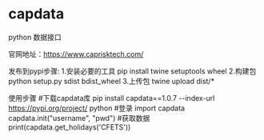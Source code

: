 # capdata

python 数据接口

官网地址：https://www.caprisktech.com/

发布到pypi步骤:
1.安装必要的工具 pip install twine setuptools wheel
2.构建包 python setup.py sdist bdist_wheel
3.上传包 twine upload dist/*

使用步骤
#下载capdata库
pip install capdata==1.0.7 --index-url https://pypi.org/project/
python
#登录
import capdata
capdata.init("username", "pwd")
#获取数据 
print(capdata.get_holidays('CFETS'))